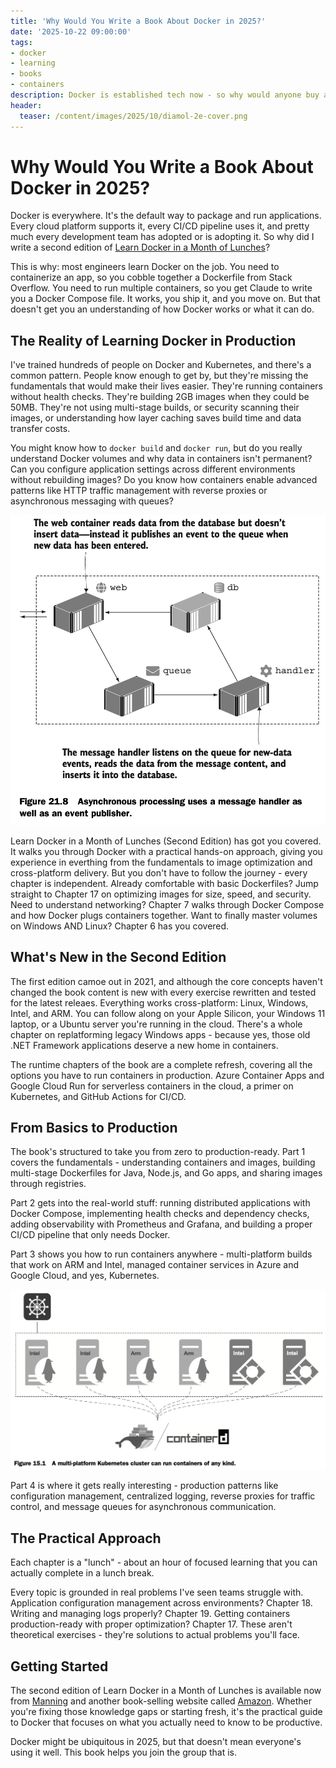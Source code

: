 ```yaml
---
title: 'Why Would You Write a Book About Docker in 2025?'
date: '2025-10-22 09:00:00'
tags:
- docker
- learning
- books
- containers
description: Docker is established tech now - so why would anyone buy a book about it? Because most people only learn a fraction of what Docker can do from their day job, and it pays to learn it all.
header:
  teaser: /content/images/2025/10/diamol-2e-cover.png
---
```


# Why Would You Write a Book About Docker in 2025?

Docker is everywhere. It's the default way to package and run applications. Every cloud platform supports it, every CI/CD pipeline uses it, and pretty much every development team has adopted or is adopting it. So why did I write a second edition of [Learn Docker in a Month of Lunches](https://www.manning.com/books/learn-docker-in-a-month-of-lunches-second-edition)?

This is why: most engineers learn Docker on the job. You need to containerize an app, so you cobble together a Dockerfile from Stack Overflow. You need to run multiple containers, so you get Claude to write you a Docker Compose file. It works, you ship it, and you move on. But that doesn't get you an understanding of how Docker works or what it can do.

## The Reality of Learning Docker in Production

I've trained hundreds of people on Docker and Kubernetes, and there's a common pattern. People know enough to get by, but they're missing the fundamentals that would make their lives easier. They're running containers without health checks. They're building 2GB images when they could be 50MB. They're not using multi-stage builds, or security scanning their images, or understanding how layer caching saves build time and data transfer costs.

You might know how to `docker build` and `docker run`, but do you really understand Docker volumes and why data in containers isn't permanent? Can you configure application settings across different environments without rebuilding images? Do you know how containers enable advanced patterns like HTTP traffic management with reverse proxies or asynchronous messaging with queues?

![Async messaging with containers](/content/images/2025/10/diamol-async.png)

Learn Docker in a Month of Lunches (Second Edition) has got you covered. It walks you through Docker with a practical hands-on approach, giving you experience in everthing from the fundamentals to image optimization and cross-platform delivery. But you don't have to follow the journey - every chapter is independent. Already comfortable with basic Dockerfiles? Jump straight to Chapter 17 on optimizing images for size, speed, and security. Need to understand networking? Chapter 7 walks through Docker Compose and how Docker plugs containers together. Want to finally master volumes on Windows AND Linux? Chapter 6 has you covered.

## What's New in the Second Edition

The first edition camoe out in 2021, and although the core concepts haven't changed the book content is new with every exercise rewritten and tested for the latest releaes. Everything works cross-platform: Linux, Windows, Intel, and ARM. You can follow along on your Apple Silicon, your Windows 11 laptop, or a Ubuntu server you're running in the cloud. There's a whole chapter on replatforming legacy Windows apps - because yes, those old .NET Framework applications deserve a new home in containers.

The runtime chapters of the book are a complete refresh, covering all the options you have to run containers in production. Azure Container Apps and Google Cloud Run for serverless containers in the cloud, a primer on Kubernetes, and GitHub Actions for CI/CD.

## From Basics to Production

The book's structured to take you from zero to production-ready. Part 1 covers the fundamentals - understanding containers and images, building multi-stage Dockerfiles for Java, Node.js, and Go apps, and sharing images through registries. 

Part 2 gets into the real-world stuff: running distributed applications with Docker Compose, implementing health checks and dependency checks, adding observability with Prometheus and Grafana, and building a proper CI/CD pipeline that only needs Docker.

Part 3 shows you how to run containers anywhere - multi-platform builds that work on ARM and Intel, managed container services in Azure and Google Cloud, and yes, Kubernetes. 

![A multi-platform Kubernetes cluster](/content/images/2025/10/diamol-k8s-cluster.png)

Part 4 is where it gets really interesting - production patterns like configuration management, centralized logging, reverse proxies for traffic control, and message queues for asynchronous communication. 

## The Practical Approach

Each chapter is a "lunch" - about an hour of focused learning that you can actually complete in a lunch break. 

Every topic is grounded in real problems I've seen teams struggle with. Application configuration management across environments? Chapter 18. Writing and managing logs properly? Chapter 19. Getting containers production-ready with proper optimization? Chapter 17. These aren't theoretical exercises - they're solutions to actual problems you'll face.

## Getting Started

The second edition of Learn Docker in a Month of Lunches is available now from [Manning](https://www.manning.com/books/learn-docker-in-a-month-of-lunches-second-edition) and another book-selling website called [Amazon](https://www.amazon.com//dp/1633438465). Whether you're fixing those knowledge gaps or starting fresh, it's the practical guide to Docker that focuses on what you actually need to know to be productive.

Docker might be ubiquitous in 2025, but that doesn't mean everyone's using it well. This book helps you join the group that is.